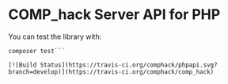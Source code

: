 # COMP\_hack Server API for PHP #

You can test the library with:
```composer install
composer test```

[![Build Status](https://travis-ci.org/comphack/phpapi.svg?branch=develop)](https://travis-ci.org/comphack/comp_hack)
